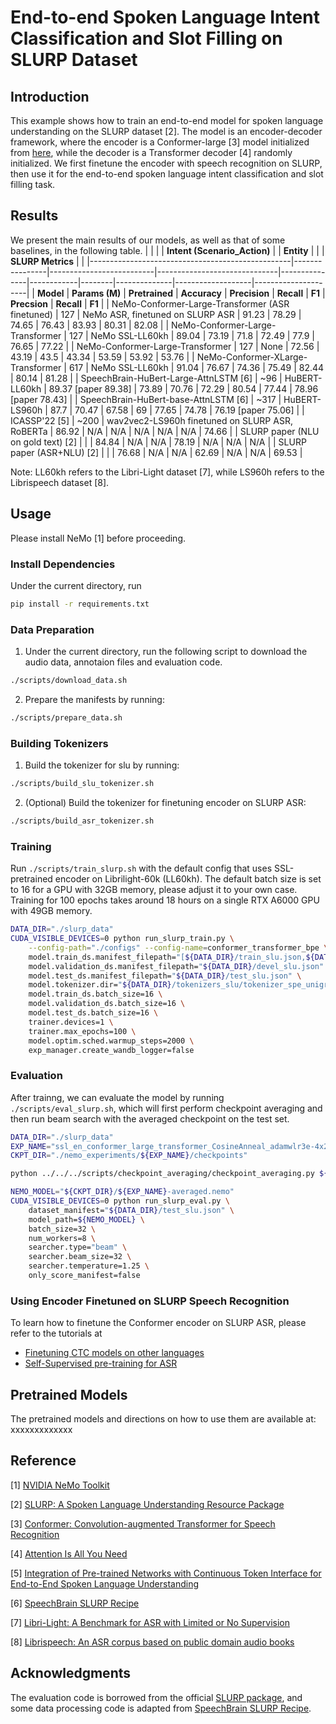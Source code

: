 # End-to-end Spoken Language Intent Classification and Slot Filling on SLURP Dataset

## Introduction
This example shows how to train an end-to-end model for spoken language understanding on the SLURP dataset [2]. The model is an encoder-decoder framework, where the encoder is a Conformer-large [3] model initialized from [here](https://ngc.nvidia.com/models/nvidia:nemo:stt_en_conformer_ctc_large), while the decoder is a Transformer decoder [4] randomly initialized. We first finetune the encoder with speech recognition on SLURP, then use it for the end-to-end spoken language intent classification and slot filling task.

## Results

We present the main results of our models, as well as that of some baselines, in the following table.
|                                                  |                |                          | **Intent (Scenario_Action)** |               | **Entity** |        |              | **SLURP Metrics** |                     |
|--------------------------------------------------|----------------|--------------------------|------------------------------|---------------|------------|--------|--------------|-------------------|---------------------|
|                     **Model**                    | **Params (M)** |      **Pretrained**      |         **Accuracy**         | **Precision** | **Recall** | **F1** | **Precsion** |     **Recall**    |        **F1**       |
| NeMo-Conformer-Large-Transformer (ASR finetuned) | 127            | NeMo ASR, finetuned on SLURP ASR         |                        91.23 |         78.29 |      74.65 |  76.43 |        83.93 |             80.31 |               82.08 |
| NeMo-Conformer-Large-Transformer                 | 127            | NeMo SSL-LL60kh          |                        89.04 |         73.19 |       71.8 |  72.49 |         77.9 |             76.65 |               77.22 |
| NeMo-Conformer-Large-Transformer                 | 127            | None                     |                        72.56 |         43.19 |       43.5 |  43.34 |        53.59 |             53.92 |               53.76 |
| NeMo-Conformer-XLarge-Transformer                | 617            | NeMo SSL-LL60kh          |                        91.04 |         76.67 |      74.36 |  75.49 |        82.44 |             80.14 |               81.28 |
| SpeechBrain-HuBert-Large-AttnLSTM [6]            | ~96            | HuBERT-LL60kh            |          89.37 [paper 89.38] |         73.89 |      70.76 |  72.29 |        80.54 |             77.44 | 78.96 [paper 78.43] |
| SpeechBrain-HuBert-base-AttnLSTM  [6]            | ~317           | HuBERT-LS960h            |                         87.7 |         70.47 |      67.58 |     69 |        77.65 |             74.78 | 76.19 [paper 75.06] |
| ICASSP'22 [5]                                    | ~200           | wav2vec2-LS960h finetuned on SLURP ASR, RoBERTa |                        86.92 |           N/A |        N/A |    N/A |          N/A |               N/A |               74.66 |
| SLURP paper (NLU on gold text) [2]               |                |                          |                        84.84 |           N/A |        N/A |  78.19 |          N/A |               N/A |                 N/A |
| SLURP paper (ASR+NLU) [2]                        |                |                          |                        76.68 |           N/A |        N/A |  62.69 |          N/A |               N/A |               69.53 |

Note: LL60kh refers to the Libri-Light dataset [7], while LS960h refers to the Librispeech dataset [8].  

## Usage
Please install NeMo [1] before proceeding.

### Install Dependencies
Under the current directory, run
```bash
pip install -r requirements.txt
```

### Data Preparation
1. Under the current directory, run the following script to download the audio data, annotaion files and evaluation code.
```bash
./scripts/download_data.sh
```


2. Prepare the manifests by running: 
```bash
./scripts/prepare_data.sh
```

### Building Tokenizers
1. Build the tokenizer for slu by running:
```bash
./scripts/build_slu_tokenizer.sh
```

2. (Optional) Build the tokenizer for finetuning encoder on SLURP ASR:
```bash
./scripts/build_asr_tokenizer.sh
```



### Training
Run `./scripts/train_slurp.sh` with the default config that uses SSL-pretrained encoder on Librilight-60k (LL60kh). The default batch size is set to 16 for a GPU with 32GB memory, please adjust it to your own case. Training for 100 epochs takes around 18 hours on a single RTX A6000 GPU with 49GB memory.

```bash
DATA_DIR="./slurp_data"
CUDA_VISIBLE_DEVICES=0 python run_slurp_train.py \
    --config-path="./configs" --config-name=conformer_transformer_bpe \
    model.train_ds.manifest_filepath="[${DATA_DIR}/train_slu.json,${DATA_DIR}/train_synthetic_slu.json]" \
    model.validation_ds.manifest_filepath="${DATA_DIR}/devel_slu.json" \
    model.test_ds.manifest_filepath="${DATA_DIR}/test_slu.json" \
    model.tokenizer.dir="${DATA_DIR}/tokenizers_slu/tokenizer_spe_unigram_v58_pad_bos_eos" \
    model.train_ds.batch_size=16 \
    model.validation_ds.batch_size=16 \
    model.test_ds.batch_size=16 \
    trainer.devices=1 \
    trainer.max_epochs=100 \
    model.optim.sched.warmup_steps=2000 \
    exp_manager.create_wandb_logger=false
```


### Evaluation
After trainng, we can evaluate the model by running `./scripts/eval_slurp.sh`, which will first perform checkpoint averaging and then run beam search with the averaged checkpoint on the test set.
```bash
DATA_DIR="./slurp_data"
EXP_NAME="ssl_en_conformer_large_transformer_CosineAnneal_adamwlr3e-4x2e-4_wd0_dec3_d2048h8"
CKPT_DIR="./nemo_experiments/${EXP_NAME}/checkpoints"

python ../../../scripts/checkpoint_averaging/checkpoint_averaging.py ${CKPT_DIR}

NEMO_MODEL="${CKPT_DIR}/${EXP_NAME}-averaged.nemo"
CUDA_VISIBLE_DEVICES=0 python run_slurp_eval.py \
    dataset_manifest="${DATA_DIR}/test_slu.json" \
    model_path=${NEMO_MODEL} \
    batch_size=32 \
    num_workers=8 \
    searcher.type="beam" \
    searcher.beam_size=32 \
    searcher.temperature=1.25 \
    only_score_manifest=false
```

### Using Encoder Finetuned on SLURP Speech Recognition
To learn how to finetune the Conformer encoder on SLURP ASR, please refer to the tutorials at 
- [Finetuning CTC models on other languages](https://github.com/NVIDIA/NeMo/blob/main/tutorials/asr/ASR_CTC_Language_Finetuning.ipynb)
- [Self-Supervised pre-training for ASR](https://github.com/NVIDIA/NeMo/blob/main/tutorials/asr/Self_Supervised_Pre_Training.ipynb)

## Pretrained Models
The pretrained models and directions on how to use them are available at: xxxxxxxxxxxxx


## Reference
[1] [NVIDIA NeMo Toolkit](https://github.com/NVIDIA/NeMo)

[2] [SLURP: A Spoken Language Understanding Resource Package](https://arxiv.org/abs/2011.13205)

[3] [Conformer: Convolution-augmented Transformer for Speech Recognition](https://arxiv.org/abs/2005.08100)

[4] [Attention Is All You Need](https://arxiv.org/abs/1706.03762?context=cs)

[5] [Integration of Pre-trained Networks with Continuous Token Interface for End-to-End Spoken Language Understanding](https://arxiv.org/abs/2104.07253)

[6] [SpeechBrain SLURP Recipe](https://github.com/speechbrain/speechbrain/tree/develop/recipes/SLURP)

[7] [Libri-Light: A Benchmark for ASR with Limited or No Supervision](https://arxiv.org/abs/1912.07875)

[8] [Librispeech: An ASR corpus based on public domain audio books](https://ieeexplore.ieee.org/document/7178964)

## Acknowledgments

The evaluation code is borrowed from the official [SLURP package](https://github.com/pswietojanski/slurp/tree/master/scripts/evaluation), and some data processing code is adapted from [SpeechBrain SLURP Recipe](https://github.com/speechbrain/speechbrain/tree/develop/recipes/SLURP).